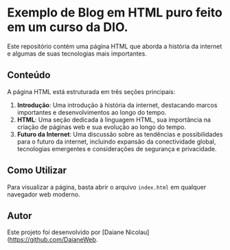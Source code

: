 # Exemplo de Blog em HTML puro feito em um curso da DIO.

Este repositório contém uma página HTML que aborda a história da internet e algumas de suas tecnologias mais importantes.

## Conteúdo

A página HTML está estruturada em três seções principais:

1. **Introdução**: Uma introdução à história da internet, destacando marcos importantes e desenvolvimentos ao longo do tempo.
2. **HTML**: Uma seção dedicada à linguagem HTML, sua importância na criação de páginas web e sua evolução ao longo do tempo.
3. **Futuro da Internet**: Uma discussão sobre as tendências e possibilidades para o futuro da internet, incluindo expansão da conectividade global, tecnologias emergentes e considerações de segurança e privacidade.

## Como Utilizar

Para visualizar a página, basta abrir o arquivo `index.html` em qualquer navegador web moderno.

## Autor

Este projeto foi desenvolvido por [Daiane Nicolau](https://github.com/DaianeWeb.
